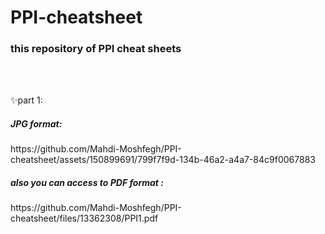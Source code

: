 # PPI-cheatsheet
<h3>this repository of PPI cheat sheets</h3>
<br><br>
<p>✨part 1:
<h5>JPG format:</h5>
https://github.com/Mahdi-Moshfegh/PPI-cheatsheet/assets/150899691/799f7f9d-134b-46a2-a4a7-84c9f0067883

<h5>also you can access to PDF format :</h5>
https://github.com/Mahdi-Moshfegh/PPI-cheatsheet/files/13362308/PPI1.pdf
</p>
